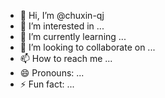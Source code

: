 - 👋 Hi, I’m @chuxin-qj
- 👀 I’m interested in ...
- 🌱 I’m currently learning ...
- 💞️ I’m looking to collaborate on ...
- 📫 How to reach me ...
- 😄 Pronouns: ...
- ⚡ Fun fact: ...

<!---
chuxin-qj/chuxin-qj is a ✨ special ✨ repository because its `README.md` (this file) appears on your GitHub profile.
You can click the Preview link to take a look at your changes.
--->
